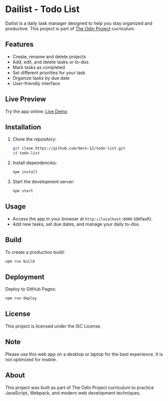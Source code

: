 # Dailist - Todo List

Dailist is a daily task manager designed to help you stay organized and productive. This project is part of [The Odin Project](https://www.theodinproject.com/) curriculum.

## Features

- Create, rename and delete projects
- Add, edit, and delete tasks or to-dos
- Mark tasks as completed
- Set different priorities for your task
- Organize tasks by due date
- User-friendly interface

## Live Preview

Try the app online: [Live Demo](https://dere-12.github.io/todo-list/)

## Installation

1. Clone the repository:
   ```bash
   git clone https://github.com/dere-12/todo-list.git
   cd todo-list
   ```
2. Install dependencies:
   ```bash
   npm install
   ```
3. Start the development server:
   ```bash
   npm start
   ```

## Usage

- Access the app in your browser at `http://localhost:8080` (default).
- Add new tasks, set due dates, and manage your daily to-dos.

## Build

To create a production build:

```bash
npm run build
```

## Deployment

Deploy to GitHub Pages:

```bash
npm run deploy
```

## License

This project is licensed under the ISC License.

## Note

Please use this web app on a desktop or laptop for the best experience. It is not optimized for mobile.

## About

This project was built as part of The Odin Project curriculum to practice JavaScript, Webpack, and modern web development techniques.
